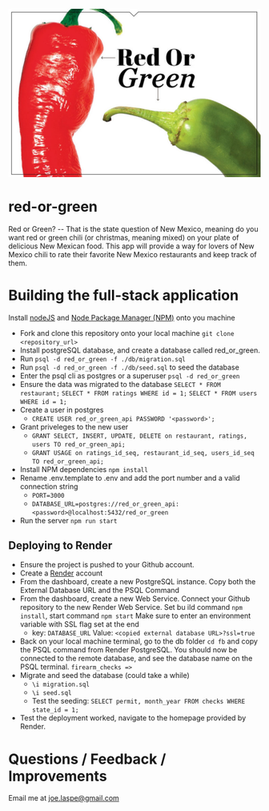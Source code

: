 ![red-or-green-image](https://github.com/joelaspe/red-or-green/blob/main/public/images/red-or-green-readme-splash.jpeg)
# red-or-green
Red or Green? -- That is the state question of New Mexico, meaning do you want red or green chili (or christmas, meaning mixed) on your plate of delicious New Mexican food. This app will provide a way for lovers of New Mexico chili to rate their favorite New Mexico restaurants and keep track of them. 

# Building the full-stack application
 Install [nodeJS](https://nodejs.org) and [Node Package Manager (NPM)](https://docs.npmjs.com/downloading-and-installing-node-js-and-npm) onto you machine
- Fork and clone this repository onto your local machine `git clone <repository_url>`
- Install postgreSQL database, and create a database called red_or_green. 
- Run `psql -d red_or_green -f ./db/migration.sql`
- Run `psql -d red_or_green -f ./db/seed.sql` to seed the database
- Enter the psql cli as postgres or a superuser `psql -d red_or_green`
- Ensure the data was migrated to the database `SELECT * FROM restaurant;` `SELECT * FROM ratings WHERE id = 1;` `SELECT * FROM users WHERE id = 1;`
- Create a user in postgres 
  - `CREATE USER red_or_green_api PASSWORD '<password>';`
- Grant priveleges to the new user 
  - `GRANT SELECT, INSERT, UPDATE, DELETE on restaurant, ratings, users TO red_or_green_api;`
  - `GRANT USAGE on ratings_id_seq, restaurant_id_seq, users_id_seq TO red_or_green_api;`
- Install NPM dependencies `npm install`
- Rename .env.template to .env and add the port number and a valid connection string 
  - `PORT=3000`
  - `DATABASE_URL=postgres://red_or_green_api:<password>@localhost:5432/red_or_green`
- Run the server `npm run start`
## Deploying to Render
- Ensure the project is pushed to your Github account. 
- Create a [Render](https://www.render.com) account
- From the dashboard, create a new PostgreSQL instance. Copy both the External Database URL and the PSQL Command
- From the dashboard, create a new Web Service. Connect your Github repository to the new Render Web Service. Set bu
ild command `npm install`, start command `npm start` Make sure to enter an environment variable with SSL flag set at
 the end 
  - key: `DATABASE_URL` Value: `<copied external database URL>?ssl=true` 
- Back on your local machine terminal, go to the db folder `cd fb` and copy the PSQL command from Render PostgreSQL.
 You should now be connected to the remote database, and see the database name on the PSQL terminal. `firearm_checks
=>`
- Migrate and seed the database (could take a while)
  - `\i migration.sql`
  - `\i seed.sql`
  - Test the seeding: `SELECT permit, month_year FROM checks WHERE state_id = 1;`
- Test the deployment worked, navigate to the homepage provided by Render.

# Questions / Feedback / Improvements

Email me at joe.laspe@gmail.com

